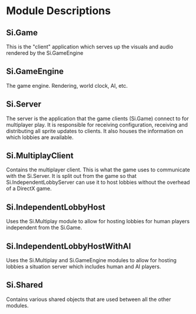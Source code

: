 # Module Descriptions

## Si.Game
This is the "client" application which serves up the visuals and audio rendered by the Si.GameEngine

## Si.GameEngine
The game engine. Rendering, world clock, AI, etc.

## Si.Server
The server is the application that the game clients (Si.Game) connect to for multiplayer play.
It is responsible for receiving configuration, receiving and distributing all sprite updates to
clients. It also houses the information on which lobbies are available.

## Si.MultiplayClient
Contains the multiplayer client. This is what the game uses to communicate with the Si.Server.
It is split out from the game so that Si.IndependentLobbyServer can use it to host lobbies without
the overhead of a DirectX game.

## Si.IndependentLobbyHost
Uses the Si.Multiplay module to allow for hosting lobbies for human players independent from the Si.Game.

## Si.IndependentLobbyHostWithAI
Uses the Si.Multiplay and Si.GameEngine modules to allow for hosting lobbies a situation server which includes human and AI players.

## Si.Shared
Contains various shared objects that are used between all the other modules.

